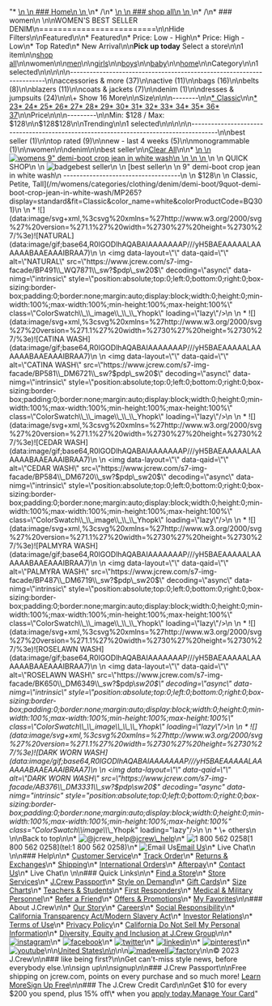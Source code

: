 "*   [\n    \n    ### Home\n    \n    ](/)\n*   /\n*   [\n    \n    ### shop all\n    \n    ](/all)\n*   /\n*   ### women\n    \n\nWOMEN'S BEST SELLER DENIM\n=========================\n\nHide Filters\n\nFeatured\n\n*   Featured\n*   Price: Low - High\n*   Price: High - Low\n*   Top Rated\n*   New Arrival\n\n**Pick up today** Select a store\n\n1 item\n\n[shop all](/all/?crawl=no)\n\nwomen\n\n[men](/all/mens?crawl=no)\n\n[girls](/all/girls?crawl=no)\n\n[boys](/all/boys?crawl=no)\n\n[baby](/all/baby?crawl=no)\n\n[home](/all/home?crawl=no)\n\nCategory\n\n1 selected[](/all/womens?crawl=no&trending=bestSeller)\n\n\n\n\n----------------------------------------------------------------------\n\n[](/all/womens?sub-categories=womens-shopall-accessoriesAndMore,womens-shopall-denim&crawl=no&trending=bestSeller)accessories & more (37)\n\n[](/all/womens?sub-categories=womens-shopall-active,womens-shopall-denim&crawl=no&trending=bestSeller)active (11)\n\n[](/all/womens?sub-categories=womens-shopall-bags,womens-shopall-denim&crawl=no&trending=bestSeller)bags (16)\n\n[](/all/womens?sub-categories=womens-shopall-belts,womens-shopall-denim&crawl=no&trending=bestSeller)belts (8)\n\n[](/all/womens?sub-categories=women-shopall-blazers,womens-shopall-denim&crawl=no&trending=bestSeller)blazers (11)\n\n[](/all/womens?sub-categories=womens-shopall-coatsAndJackets,womens-shopall-denim&crawl=no&trending=bestSeller)coats & jackets (7)\n\n[](/all/womens?crawl=no&trending=bestSeller)denim (1)\n\n[](/all/womens?sub-categories=womens-shopall-denim,womens-shopall-dresses-and-jumpsuits&crawl=no&trending=bestSeller)dresses & jumpsuits (24)\n\n\\+ Show 16 More\n\nSize\n\n\n--------\n\n[*   Classic](/all/womens?sub-categories=womens-shopall-denim&crawl=no&fit=Classic&trending=bestSeller)\n\n[*   23](/all/womens?sub-categories=womens-shopall-denim&crawl=no&size=23&trending=bestSeller)[*   24](/all/womens?sub-categories=womens-shopall-denim&crawl=no&size=24G&trending=bestSeller)[*   25](/all/womens?sub-categories=womens-shopall-denim&crawl=no&size=25&trending=bestSeller)[*   26](/all/womens?sub-categories=womens-shopall-denim&crawl=no&size=26&trending=bestSeller)[*   27](/all/womens?sub-categories=womens-shopall-denim&crawl=no&size=27&trending=bestSeller)[*   28](/all/womens?sub-categories=womens-shopall-denim&crawl=no&size=28&trending=bestSeller)[*   29](/all/womens?sub-categories=womens-shopall-denim&crawl=no&size=29&trending=bestSeller)[*   30](/all/womens?sub-categories=womens-shopall-denim&crawl=no&size=30&trending=bestSeller)[*   31](/all/womens?sub-categories=womens-shopall-denim&crawl=no&size=31&trending=bestSeller)[*   32](/all/womens?sub-categories=womens-shopall-denim&crawl=no&size=32&trending=bestSeller)[*   33](/all/womens?sub-categories=womens-shopall-denim&crawl=no&size=33&trending=bestSeller)[*   34](/all/womens?sub-categories=womens-shopall-denim&crawl=no&size=34&trending=bestSeller)[*   35](/all/womens?sub-categories=womens-shopall-denim&crawl=no&size=35&trending=bestSeller)[*   36](/all/womens?sub-categories=womens-shopall-denim&crawl=no&size=36&trending=bestSeller)[*   37](/all/womens?sub-categories=womens-shopall-denim&crawl=no&size=37&trending=bestSeller)\n\nPrice\n\n\n---------\n\nMin: $128 / Max: $128\n\n$128$128\n\nTrending\n\n1 selected[](/all/womens?sub-categories=womens-shopall-denim&crawl=no)\n\n\n\n\n--------------------------------------------------------------------------------------\n\n[](/all/womens?sub-categories=womens-shopall-denim&crawl=no)best seller (1)\n\n[](/all/womens?sub-categories=womens-shopall-denim&crawl=no&trending=bestSeller,topRated)top rated (9)\n\n[](/all/womens?sub-categories=womens-shopall-denim&crawl=no&trending=bestSeller,newLast4Weeks)new - last 4 weeks (5)\n\n[](/all/womens?sub-categories=womens-shopall-denim&crawl=no&trending=bestSeller,monogrammable)monogrammable (1)\n\nwomen[](/all/?crawl=no)\n\ndenim[](/all/womens?crawl=no&trending=bestSeller)\n\nbest seller[](/all/womens?sub-categories=womens-shopall-denim&crawl=no)\n\n[Clear All](/all/?crawl=no)\n\n*   [\n    \n    ![womens 9&quot; demi-boot crop jean in white wash](https://www.jcrew.com/s7-img-facade/BQ301_DM0574_m?hei=640&crop=0,0,512,0)\n    \n    \n    \n    ](/m/womens/categories/clothing/denim/demi-boot/9quot-demi-boot-crop-jean-in-white-wash/MP265?display=standard&fit=Classic&color_name=white&colorProductCode=BQ301)\n    \n    QUICK SHOP\n    \n    ![badge](https://www.jcrew.com/s7-img-facade/TS)best seller\n    \n    [best seller\n    \n    9\" demi-boot crop jean in white wash\n    ------------------------------------\n    \n    $128\n    \n    Classic, Petite, Tall](/m/womens/categories/clothing/denim/demi-boot/9quot-demi-boot-crop-jean-in-white-wash/MP265?display=standard&fit=Classic&color_name=white&colorProductCode=BQ301)\n    \n    *   ![](data:image/svg+xml,%3csvg%20xmlns=%27http://www.w3.org/2000/svg%27%20version=%271.1%27%20width=%2730%27%20height=%2730%27/%3e)![NATURAL](data:image/gif;base64,R0lGODlhAQABAIAAAAAAAP///yH5BAEAAAAALAAAAAABAAEAAAIBRAA7)\n        \n        <img data-layout=\"\" data-qaid=\"\" alt=\"NATURAL\" src=\"https://www.jcrew.com/s7-img-facade/BP491\\_WQ7871\\_sw?$pdp\\_sw20$\" decoding=\"async\" data-nimg=\"intrinsic\" style=\"position:absolute;top:0;left:0;bottom:0;right:0;box-sizing:border-box;padding:0;border:none;margin:auto;display:block;width:0;height:0;min-width:100%;max-width:100%;min-height:100%;max-height:100%\" class=\"ColorSwatch\\_\\_image\\_\\_\\_Yhopk\" loading=\"lazy\"/>\n        \n    *   ![](data:image/svg+xml,%3csvg%20xmlns=%27http://www.w3.org/2000/svg%27%20version=%271.1%27%20width=%2730%27%20height=%2730%27/%3e)![CATINA WASH](data:image/gif;base64,R0lGODlhAQABAIAAAAAAAP///yH5BAEAAAAALAAAAAABAAEAAAIBRAA7)\n        \n        <img data-layout=\"\" data-qaid=\"\" alt=\"CATINA WASH\" src=\"https://www.jcrew.com/s7-img-facade/BP581\\_DM6721\\_sw?$pdp\\_sw20$\" decoding=\"async\" data-nimg=\"intrinsic\" style=\"position:absolute;top:0;left:0;bottom:0;right:0;box-sizing:border-box;padding:0;border:none;margin:auto;display:block;width:0;height:0;min-width:100%;max-width:100%;min-height:100%;max-height:100%\" class=\"ColorSwatch\\_\\_image\\_\\_\\_Yhopk\" loading=\"lazy\"/>\n        \n    *   ![](data:image/svg+xml,%3csvg%20xmlns=%27http://www.w3.org/2000/svg%27%20version=%271.1%27%20width=%2730%27%20height=%2730%27/%3e)![CEDAR WASH](data:image/gif;base64,R0lGODlhAQABAIAAAAAAAP///yH5BAEAAAAALAAAAAABAAEAAAIBRAA7)\n        \n        <img data-layout=\"\" data-qaid=\"\" alt=\"CEDAR WASH\" src=\"https://www.jcrew.com/s7-img-facade/BP584\\_DM6720\\_sw?$pdp\\_sw20$\" decoding=\"async\" data-nimg=\"intrinsic\" style=\"position:absolute;top:0;left:0;bottom:0;right:0;box-sizing:border-box;padding:0;border:none;margin:auto;display:block;width:0;height:0;min-width:100%;max-width:100%;min-height:100%;max-height:100%\" class=\"ColorSwatch\\_\\_image\\_\\_\\_Yhopk\" loading=\"lazy\"/>\n        \n    *   ![](data:image/svg+xml,%3csvg%20xmlns=%27http://www.w3.org/2000/svg%27%20version=%271.1%27%20width=%2730%27%20height=%2730%27/%3e)![PALMYRA WASH](data:image/gif;base64,R0lGODlhAQABAIAAAAAAAP///yH5BAEAAAAALAAAAAABAAEAAAIBRAA7)\n        \n        <img data-layout=\"\" data-qaid=\"\" alt=\"PALMYRA WASH\" src=\"https://www.jcrew.com/s7-img-facade/BP487\\_DM6719\\_sw?$pdp\\_sw20$\" decoding=\"async\" data-nimg=\"intrinsic\" style=\"position:absolute;top:0;left:0;bottom:0;right:0;box-sizing:border-box;padding:0;border:none;margin:auto;display:block;width:0;height:0;min-width:100%;max-width:100%;min-height:100%;max-height:100%\" class=\"ColorSwatch\\_\\_image\\_\\_\\_Yhopk\" loading=\"lazy\"/>\n        \n    *   ![](data:image/svg+xml,%3csvg%20xmlns=%27http://www.w3.org/2000/svg%27%20version=%271.1%27%20width=%2730%27%20height=%2730%27/%3e)![ROSELAWN WASH](data:image/gif;base64,R0lGODlhAQABAIAAAAAAAP///yH5BAEAAAAALAAAAAABAAEAAAIBRAA7)\n        \n        <img data-layout=\"\" data-qaid=\"\" alt=\"ROSELAWN WASH\" src=\"https://www.jcrew.com/s7-img-facade/BK650\\_DM6349\\_sw?$pdp\\_sw20$\" decoding=\"async\" data-nimg=\"intrinsic\" style=\"position:absolute;top:0;left:0;bottom:0;right:0;box-sizing:border-box;padding:0;border:none;margin:auto;display:block;width:0;height:0;min-width:100%;max-width:100%;min-height:100%;max-height:100%\" class=\"ColorSwatch\\_\\_image\\_\\_\\_Yhopk\" loading=\"lazy\"/>\n        \n    *   ![](data:image/svg+xml,%3csvg%20xmlns=%27http://www.w3.org/2000/svg%27%20version=%271.1%27%20width=%2730%27%20height=%2730%27/%3e)![DARK WORN WASH](data:image/gif;base64,R0lGODlhAQABAIAAAAAAAP///yH5BAEAAAAALAAAAAABAAEAAAIBRAA7)\n        \n        <img data-layout=\"\" data-qaid=\"\" alt=\"DARK WORN WASH\" src=\"https://www.jcrew.com/s7-img-facade/AB376\\_DM3331\\_sw?$pdp\\_sw20$\" decoding=\"async\" data-nimg=\"intrinsic\" style=\"position:absolute;top:0;left:0;bottom:0;right:0;box-sizing:border-box;padding:0;border:none;margin:auto;display:block;width:0;height:0;min-width:100%;max-width:100%;min-height:100%;max-height:100%\" class=\"ColorSwatch\\_\\_image\\_\\_\\_Yhopk\" loading=\"lazy\"/>\n        \n    *   \\+ others\n    \n\nBack to top\n\n*   ![@jcrew_help](/next-static/images/sidecar-modules/footer/twitter-2.svg)[@jcrew\\_help](https://twitter.com/jcrew_help)\n*   ![1 800 562 0258](/next-static/images/sidecar-modules/footer/phone-2.svg)[1 800 562 0258](tel:1 800 562 0258)\n*   ![Email Us](/next-static/images/sidecar-modules/footer/email.svg)[Email Us](mailto:help@jcrew.com)\n*   Live Chat\n    \n\n### Help\n\n*   [Customer Service](/help/customer-service)\n*   [Track Order](/help/order-status)\n*   [Returns & Exchanges](/help/returns-exchanges)\n*   [Shipping](/help/shipping-handling)\n*   [International Orders](/help/international-orders)\n*   [Afterpay](/afterpay-faq)\n*   [Contact Us](/help/contact-us)\n*   Live Chat\n    \n\n### Quick Links\n\n*   [Find a Store](https://stores.jcrew.com/search)\n*   [Store Services](/s/store-services)\n*   [J.Crew Passport](/s/rewards)\n*   [Style on Demand](/s/style-on-demand)\n*   [Gift Cards](/help/gift-card)\n*   [Size Charts](/r/size-charts)\n*   [Teachers & Students](/s/teacher-student-discount)\n*   [First Responders](/s/military-medical-first-responder-discount)\n*   [Medical & Military Personnel](/s/military-medical-first-responder-discount)\n*   [Refer a Friend](/share)\n*   [Offers & Promotions](/best-deals)\n*   [My Favorites](/favorites)\n\n### About J.Crew\n\n*   [Our Story](/s/aboutus)\n*   [Careers](https://jobs.jcrew.com)\n*   [Social Responsibility](/s/corporate-responsibility)\n*   [California Transparency Act/Modern Slavery Act](/s/CSR-california-transparency-act)\n*   [Investor Relations](https://investors.jcrew.com)\n*   [Terms of Use](/help/terms-of-use)\n*   [Privacy Policy](/help/privacy-policy)\n*   [California Do Not Sell My Personal Information](https://jcrew.clarip.com/dsr/create?brand=jcrew&type=3)\n*   [Diversity, Equity and Inclusion at J.Crew Group](/s/diversity-equity-inclusion)\n\n*   [![instagram](/next-static/images/sidecar-modules/footer/instagram-2.svg)](http://instagram.com/jcrew)\n*   [![facebook](/next-static/images/sidecar-modules/footer/facebook-2.svg)](https://www.facebook.com/jcrew)\n*   [![twitter](/next-static/images/sidecar-modules/footer/twitter-2.svg)](https://twitter.com/jcrew)\n*   [![linkedin](/next-static/images/sidecar-modules/footer/linkedin.svg)](https://www.linkedin.com/company/j-crew)\n*   [![pinterest](/next-static/images/sidecar-modules/footer/pinterest-2.svg)](http://pinterest.com/jcrew/)\n*   [![youtube](/next-static/images/sidecar-modules/footer/youtube-2.svg)](http://www.youtube.com/user/jcrewinsider)\n\n[United States\n\n](/r/context-chooser)\n\n[![madewell](/next-static/images/sidecar-modules/footer/madewell.svg)](https://www.madewell.com)[![factory](/next-static/images/sidecar-modules/navigation/jcrew-factory-logo-black.svg)](https://factory.jcrew.com)\n\n© 2023 J.Crew\n\n### like being first?\n\nGet can't-miss style news, before everybody else.\n\nsign up\n\nsignup\n\n### J.Crew Passport\n\nFree shipping on jcrew.com, points on every purchase and so much more! [Learn More](/s/rewards)[Sign Up Free](/?register=true)\n\n### The J.Crew Credit Card\n\nGet $10 for every $200 you spend, plus 15% off\\* when you [apply today.](/s/credit-card)[Manage Your Card](https://d.comenity.net/jcrew/)"